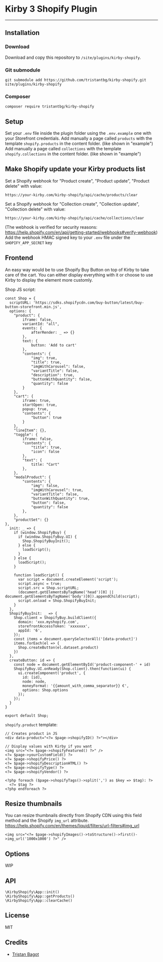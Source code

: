 # Kirby 3 Shopify Plugin

****

## Installation

### Download

Download and copy this repository to `/site/plugins/kirby-shopify`.

### Git submodule

```
git submodule add https://github.com/tristantbg/kirby-shopify.git site/plugins/kirby-shopify
```

### Composer

```
composer require tristantbg/kirby-shopify
```

## Setup

Set your `.env` file inside the plugin folder using the `.env.example` one with your Storefront credentials.
Add manually a page called `products` with the template `shopify.products` in the content folder. (like shown in "example")
Add manually a page called `collections` with the template `shopify.collections` in the content folder. (like shown in "example")

## Make Shopify update your Kirby products list

Set a Shopify webhook for "Product create", "Product update", "Product delete" with value:
```
https://your-kirby.com/kirby-shopify/api/cache/products/clear
```

Set a Shopify webhook for "Collection create", "Collection update", "Collection delete" with value:
```
https://your-kirby.com/kirby-shopify/api/cache/collections/clear
```
(The webhook is verified for security reasons: https://help.shopify.com/en/api/getting-started/webhooks#verify-webhook)
Add the webhook HMAC signed key to your `.env` file under the `SHOPIFY_APP_SECRET` key

## Frontend

An easy way would be to use Shopify Buy Button on top of Kirby to take care of the cart.
You can either display everything with it or choose to use Kirby to display the element more customly.

Shop JS script:

```
const Shop = {
  scriptURL: 'https://sdks.shopifycdn.com/buy-button/latest/buy-button-storefront.min.js',
  options: {
    "product": {
        iframe: false,
        variantId: "all",
        events: {
            afterRender: _ => {}
        },
        text: {
            button: 'Add to cart'
        },
        "contents": {
            "img": true,
            "title": true,
            "imgWithCarousel": false,
            "variantTitle": false,
            "description": true,
            "buttonWithQuantity": false,
            "quantity": false
        }
    },
    "cart": {
        iframe: true,
        startOpen: true,
        popup: true,
        "contents": {
            "button": true
        }
    },
    "lineItem": {},
    "toggle": {
        iframe: false,
        "contents": {
            "title": true,
            "icon": false
        },
        "text": {
            title: "Cart"
        },
    },
    "modalProduct": {
        "contents": {
            "img": false,
            "imgWithCarousel": true,
            "variantTitle": false,
            "buttonWithQuantity": true,
            "button": false,
            "quantity": false
        },
    },
    "productSet": {}
},
  init: _ => {
    if (window.ShopifyBuy) {
      if (window.ShopifyBuy.UI) {
        Shop.ShopifyBuyInit();
      } else {
        loadScript();
      }
    } else {
      loadScript();
    }

    function loadScript() {
      var script = document.createElement('script');
      script.async = true;
      script.src = Shop.scriptURL;
      (document.getElementsByTagName('head')[0] || document.getElementsByTagName('body')[0]).appendChild(script);
      script.onload = Shop.ShopifyBuyInit;
    }
  },
  ShopifyBuyInit: _ => {
    Shop.client = ShopifyBuy.buildClient({
      domain: 'xxx.myshopify.com',
      storefrontAccessToken: 'xxxxxxx',
      appId: '6',
    });
    const items = document.querySelectorAll('[data-product]')
    items.forEach(el => {
      Shop.createButton(el.dataset.product)
    })
  },
  createButton: id => {
    const node = document.getElementById('product-component-' + id)
    ShopifyBuy.UI.onReady(Shop.client).then(function(ui) {
      ui.createComponent('product', {
        id: [id],
        node: node,
        moneyFormat: '{{amount_with_comma_separator}} €',
        options: Shop.options
      });
    });
  }
}

export default Shop;
```

`shopify.product` template:

```
// Creates product in JS
<div data-product="<?= $page->shopifyID() ?>"></div>

// Display values with Kirby if you want
<img src="<?= $page->shopifyFeatured() ?>" />
<?= $page->yourCustomField() ?>
<?= $page->shopifyPrice() ?>
<?= $page->shopifyDescriptionHTML() ?>
<?= $page->shopifyType() ?>
<?= $page->shopifyVendor() ?>

<?php foreach ($page->shopifyTags()->split(',') as $key => $tag): ?>
  <?= $tag ?>
<?php endforeach ?>
```

## Resize thumbnails

You can resize thumbnails directly from Shopify CDN using this field method and the Shopify `img_url` attribute.
https://help.shopify.com/en/themes/liquid/filters/url-filters#img_url
```
<img src="<?= $page->shopifyImages()->toStructure()->first()->img_url('1000x1000') ?>" />
```

## Options

WIP

## API

```
\KirbyShopify\App::init()
\KirbyShopify\App::getProducts()
\KirbyShopify\App::clearCache()
```

## License

MIT

## Credits

- [Tristan Bagot](https://github.com/tristantbg)
